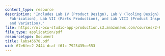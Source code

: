 ```yaml
---
content_type: resource
description: 'Includes Lab IV (Product Design), Lab V (Tooling Design), Lab VI (Tooling
  Fabrication), Lab VII (Parts Production), and Lab VIII (Product Inspection: Quality
  and Variation).'
file: https://ol-ocw-studio-app-production.s3.amazonaws.com/courses/2-008-design-and-manufacturing-ii-spring-2004/67e6fec22444dcaff61c7925435ce553_labs45678.pdf
file_type: application/pdf
resourcetype: Document
title: labs45678.pdf
uid: 67e6fec2-2444-dcaf-f61c-7925435ce553
---
```

